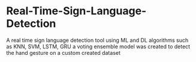 # Real-Time-Sign-Language-Detection
A real time sign language detection tool using ML and DL algorithms such as KNN, SVM, LSTM, GRU a voting ensemble model was created to detect the hand gesture on a custom created dataset
